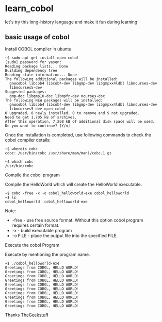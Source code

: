 # learn_cobol
let's try this long-history language and make it fun during learning

## basic usage of cobol

Install COBOL compiler in ubuntu

```
~$ sudo apt-get install open-cobol
[sudo] password for yasen: 
Reading package lists... Done
Building dependency tree       
Reading state information... Done
The following additional packages will be installed:
  gnucobol libcob4 libcob4-dev libgmp-dev libgmpxx4ldbl libncurses-dev
  libncurses5-dev
Suggested packages:
  gmp-doc libgmp10-doc libmpfr-dev ncurses-doc
The following NEW packages will be installed:
  gnucobol libcob4 libcob4-dev libgmp-dev libgmpxx4ldbl libncurses-dev
  libncurses5-dev open-cobol
0 upgraded, 8 newly installed, 0 to remove and 9 not upgraded.
Need to get 1,705 kB of archives.
After this operation, 7,268 kB of additional disk space will be used.
Do you want to continue? [Y/n] 
```

Once the installation is completed, use following commands to check the cobol compiler details:

```
~$ whereis cobc
cobc: /usr/bin/cobc /usr/share/man/man1/cobc.1.gz
```

```
~$ which cobc
/usr/bin/cobc
```

Compile the cobol program

Compile the HelloWorld which will create the HelloWorld executable.

```
~$ cobc -free -x -o cobol_helloworld-exe cobol_helloworld
~$ ls
cobol_helloworld  cobol_helloworld-exe
```

Note:
- -free - use free source format. Without this option cobol program requires certain format.
- -x - build executable program
- -o FILE - place the output file into the specified FILE.

Execute the cobol Program

Execute by mentioning the program name.

```
~$ ./cobol_helloworld-exe
Greetings from COBOL, HELLO WORLD!
Greetings from COBOL, HELLO WORLD!
Greetings from COBOL, HELLO WORLD!
Greetings from COBOL, HELLO WORLD!
Greetings from COBOL, HELLO WORLD!
Greetings from COBOL, HELLO WORLD!
Greetings from COBOL, HELLO WORLD!
Greetings from COBOL, HELLO WORLD!
Greetings from COBOL, HELLO WORLD!
Greetings from COBOL, HELLO WORLD!
```

Thanks [TheGeekstuff](http://www.ubuntugeek.com/how-to-install-cobol-compiler-and-run-cobol-program-in-ubuntu.html)